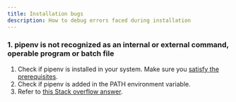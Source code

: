 ```yaml
---
title: Installation bugs
description: How to debug errors faced during installation
---
```


### 1. pipenv is not recognized as an internal or external command, operable program or batch file

1. Check if pipenv is installed in your system. Make sure you [satisfy the prerequisites](getting-started/installation/install_prereqs).  
2. Check if pipenv is added in the PATH environment variable.
3. Refer to [this Stack overflow answer](https://stackoverflow.com/a/47676529).